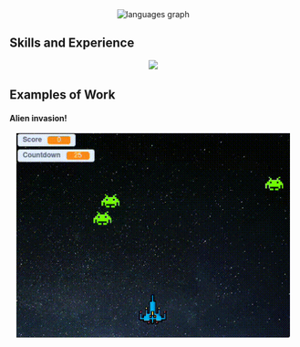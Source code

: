 <div align="center">
  <img src="https://github-readme-stats.vercel.app/api/top-langs?username=larocqueg&locale=en&hide_title=false&layout=compact&card_width=320&langs_count=5&theme=github_dark&hide_border=true&order=2" height="150" alt="languages graph"  />
</div>

###

## Skills and Experience
<p align="middle">
  <a href="https://skillicons.dev">
    <img src="https://skillicons.dev/icons?i=linux,bash,c,vim,git,github" />
  </a>
</p>

## Examples of Work
#### Alien invasion! 
<div align="middle">
  <a href="https://scratch.mit.edu/projects/961125462/" target="_blank">
    <img src="https://github.com/larocqueg/larocqueg/blob/main/alien_invasion.gif" width="480">
  </a>
</div>
